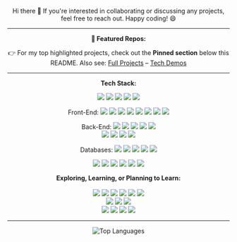 <p align="center">
  Hi there 👋 If you're interested in collaborating or discussing any projects, feel free to reach out. Happy coding! 😄
</p>





---
<p align="center"><strong>📂 Featured Repos:</strong></p>
<p align="center">
  👉 For my top highlighted projects, check out the <strong>Pinned section</strong> below this README. Also see:
  <a href="https://github.com/stars/Muatasim-Aswad/lists/full-projects">Full Projects</a> – 
  <a href="https://github.com/stars/Muatasim-Aswad/lists/tech-demos">Tech Demos</a>
</p> 

---
<p align="center"><strong>Tech Stack:</strong></p>
<p align="center">
  <img src="https://img.shields.io/badge/-TypeScript-3178C6?style=flat&logo=typescript&logoColor=white" />
  <img src="https://img.shields.io/badge/-JavaScript-F7DF1E?style=flat&logo=javascript&logoColor=black" />
  <img src="https://img.shields.io/badge/-Java-007396?style=flat&logo=java&logoColor=white" />
  <img src="https://img.shields.io/badge/-Python-3776AB?style=flat&logo=python&logoColor=white" />
  <img src="https://img.shields.io/badge/-C++-00599C?style=flat&logo=cplusplus&logoColor=white" />
</p>
<p align="center">
  Front-End:
  <img src="https://img.shields.io/badge/-React-61DAFB?style=flat&logo=react&logoColor=black" />
  <img src="https://img.shields.io/badge/-Next.js-000000?style=flat&logo=next.js&logoColor=white" />
  <img src="https://img.shields.io/badge/-Vue.js-4FC08D?style=flat&logo=vue.js&logoColor=white" />
  <img src="https://img.shields.io/badge/-Redux-764ABC?style=flat&logo=redux&logoColor=white" />
  <img src="https://img.shields.io/badge/Material%20UI-0081CB?style=flat&logo=mui&logoColor=white" />
  <img src="https://img.shields.io/badge/-Tailwind-38B2AC?style=flat&logo=tailwindcss&logoColor=white" />
  <img src="https://img.shields.io/badge/-HTML5-E34F26?style=flat&logo=html5&logoColor=white" />
  <img src="https://img.shields.io/badge/-CSS3-1572B6?style=flat&logo=css3&logoColor=white" />
</p>

<p align="center">
  Back-End:
  <img src="https://img.shields.io/badge/-Node.js-339933?style=flat&logo=node.js&logoColor=white" />
  <img src="https://img.shields.io/badge/-Express-000000?style=flat&logo=express&logoColor=white" />
  <img src="https://img.shields.io/badge/-NestJs-ea2845?style=flat&logo=nestjs&logoColor=white" />
  <img src="https://img.shields.io/badge/-Java%20Spring-6DB33F?style=flat&logo=spring&logoColor=white" />
  <img src="https://img.shields.io/badge/-Spring%20Boot-6DB33F?style=flat&logo=springboot&logoColor=white" /><br/>
  <img src="https://img.shields.io/badge/-REST-FF6C37?style=flat&logo=postman&logoColor=white" />
  <img src="https://img.shields.io/badge/-gRPC-244c5a?style=flat&logo=grpc&logoColor=white" />
  <img src="https://img.shields.io/badge/-GraphQL-E10098?style=flat&logo=graphql&logoColor=white" />
  <img src="https://img.shields.io/badge/-WebSockets-010101?style=flat&logo=socket.io&logoColor=white" />
</p>

<p align="center">
  Databases:  
  <img src="https://img.shields.io/badge/-PostgreSQL-4169E1?style=flat&logo=postgresql&logoColor=white" />
  <img src="https://img.shields.io/badge/-MySQL-4479A1?style=flat&logo=mysql&logoColor=white" />
  <img src="https://img.shields.io/badge/-MongoDB-47A248?style=flat&logo=mongodb&logoColor=white" />
  <img src="https://img.shields.io/badge/-Prisma-2D3748?style=flat&logo=prisma&logoColor=white" />
  <img src="https://img.shields.io/badge/-Redis-DC382D?style=flat&logo=redis&logoColor=white" />
</p>

<p align="center">
  <img src="https://img.shields.io/badge/-Git-F05032?style=flat&logo=git&logoColor=white" />
  <img src="https://img.shields.io/badge/-GitHub-181717?style=flat&logo=github&logoColor=white" />
  <img src="https://img.shields.io/badge/-Docker-2496ED?style=flat&logo=docker&logoColor=white" />
  <img src="https://img.shields.io/badge/-CI/CD-FF9900?style=flat&logo=githubactions&logoColor=white" />
  <img src="https://img.shields.io/badge/-Swagger-85EA2D?style=flat&logo=swagger&logoColor=white" />
  <img src="https://img.shields.io/badge/-Postman-FF6C37?style=flat&logo=postman&logoColor=white" />
</p>

<p align="center">
  <strong>Exploring, Learning, or Planning to Learn:</strong> <br><br>
  <img src="https://img.shields.io/badge/-Django-092E20?style=flat&logo=django&logoColor=white" />
  <img src="https://img.shields.io/badge/Flask-000000?style=flat&logo=Flask&logoColor=white" />
  <img src="https://img.shields.io/badge/-C%23-239120?style=flat&logo=csharp&logoColor=white" />
  <img src="https://img.shields.io/badge/-ASP.NET-512BD4?style=flat&logo=dotnet&logoColor=white" />
  <img src="https://img.shields.io/badge/-PHP-777BB4?style=flat&logo=php&logoColor=white" />
  <img src="https://img.shields.io/badge/-Laravel-FF2D20?style=flat&logo=laravel&logoColor=white" />
  <br />
  <img src="https://img.shields.io/badge/-Kubernetes-326CE5?style=flat&logo=kubernetes&logoColor=white" />
  <img src="https://img.shields.io/badge/-RabbitMQ-FF6600?style=flat&logo=rabbitmq&logoColor=white" />
  <img src="https://img.shields.io/badge/-Apache%20Kafka-231F20?style=flat&logo=apachekafka&logoColor=white" />
  <br />
  <img src="https://img.shields.io/badge/-Nuxt.js-00DC82?style=flat&logo=nuxt.js&logoColor=white" />
  <img src="https://img.shields.io/badge/-Angular-DD0031?style=flat&logo=angular&logoColor=white" />
  <img src="https://img.shields.io/badge/-SASS-CC6699?style=flat&logo=sass&logoColor=white" />
  <img src="https://img.shields.io/badge/-React%20Native-61DAFB?style=flat&logo=react&logoColor=black" />
</p>

---
<!--
<p align="center">
  <img src="https://github-readme-streak-stats.herokuapp.com/?user=Muatasim-Aswad&theme=react" alt="GitHub Streak Stats" />
</p>

<p align="center">
  <img src="https://github-readme-stats.vercel.app/api?username=Muatasim-Aswad&show_icons=true&theme=react&count_private=true" alt="GitHub Stats" />
</p>

<p align="center">
  <img src="https://profile-counter.glitch.me/Muatasim-Aswad/count.svg" alt="Visitor Count" />
</p>
-->

<p align="center">
  <img src="https://github-readme-stats.vercel.app/api/top-langs/?username=Muatasim-Aswad&langs_count=8&layout=compact&theme=react" alt="Top Languages" />
</p>


